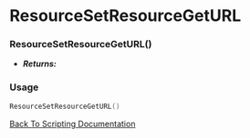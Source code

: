 # ResourceSetResourceGetURL

### ResourceSetResourceGetURL()
- ***Returns:*** 

### Usage

```Lua
ResourceSetResourceGetURL()
```


[Back To Scripting Documentation](../README.md)
